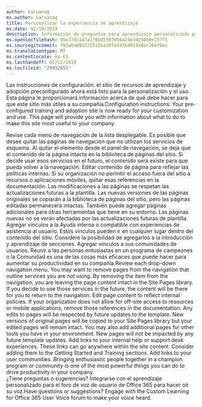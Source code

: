 ```yaml
---
author: karuanag
ms.author: karuanag
title: Personalizar la experiencia de aprendizaje
ms.date: 02/10/2019
description: Información de preguntas para aprendizaje personalizado para Office 365 más frecuentes
ms.openlocfilehash: 95e779c147a1f6bd5f07050a24b34250b0e257f1
ms.sourcegitcommit: f93a6a691331515ba10f4d43b491928ec268f0ec
ms.translationtype: MT
ms.contentlocale: es-ES
ms.lasthandoff: 02/12/2019
ms.locfileid: "29952655"
---
```

<span data-ttu-id="45b3a-p101">Las instrucciones de configuración: el sitio de recursos de aprendizaje y adopción preconfigurado ahora está listo para la personalización y el uso. Esta página le proporcionará información acerca de qué debe hacer para que este sitio más útiles a su compañía.</span><span class="sxs-lookup"><span data-stu-id="45b3a-p101">Configuration instructions: Your pre-configured training and adoption site is now ready for your customization and use. This page will provide you with information about what to do to make this site most useful to your company.</span></span>

<span data-ttu-id="45b3a-p102">Revise cada menú de navegación de la lista desplegable. Es posible que desee quitar las páginas de navegación que no utilizan los servicios de esquema. Al quitar el elemento desde el panel de navegación, se deja que el contenido de la página intacta en la biblioteca de páginas del sitio. Si decide usar esos servicios en el futuro, el contenido será existe para que pueda volver a la navegación. Editar contenido de página para reflejar las políticas internas. Si su organización no permitir el acceso fuera del sitio a recursos o aplicaciones móviles, quitar esas referencias en la documentación. Las modificaciones a las páginas se respetan las actualizaciones futuras a la plantilla. Las nuevas versiones de las páginas originales se copiarán a la biblioteca de páginas del sitio, pero las páginas editadas permanecerá intactas. También puede agregar páginas adicionales para otras herramientas que tiene en su entorno. Las páginas nuevas no se verán afectadas por las actualizaciones futuras de plantilla. Agregar vínculos a la Ayuda interna o compatible con experiencias de asistencia al usuario. Estos vínculos pueden ir en cualquier lugar dentro del contenido del sitio. Considere la posibilidad de agregarlos a la introducción y aprendizaje de secciones. Agregar vínculos a sus comunidades de usuarios. Reunir a las personas entusiastas en un programa de campeones o la Comunidad es una de las cosas más eficaces que puede hacer para aumentar su productividad en su compañía.</span><span class="sxs-lookup"><span data-stu-id="45b3a-p102">Review each drop-down navigation menu. You may want to remove pages from the navigation that outline services you are not using. By removing the item from the navigation, you are leaving the page content intact in the Site Pages library. If you decide to use those services in the future, the content will be there for you to return to the navigation. Edit page content to reflect internal policies. If your organization does not allow for off-site access to resources or mobile applications, remove those references in the documentation. Any edits to pages will be respected by future updates to the template. New versions of original pages will be copied to your Site Pages library but your edited pages will remain intact. You may also add additional pages for other tools you have in your environment. New pages will not be impacted by any future template updates. Add links to your internal help or support desk experiences. These links can go anywhere within the site content. Consider adding them to the Getting Started and Training sections. Add links to your user communities. Bringing enthusiastic people together in a champion program or community is one of the most powerful things you can do to drive productivity in your company.</span></span>  
<span data-ttu-id="45b3a-p103">¿Tiene preguntas o sugerencias? Integrarse con el aprendizaje personalizado para el foro de voz de usuario de Office 365 para hacer oír su voz.</span><span class="sxs-lookup"><span data-stu-id="45b3a-p103">Have questions or suggestions? Engage with the Custom Learning for Office 365 User Voice forum to make your voice heard.</span></span> 